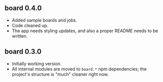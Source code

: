 ## board 0.4.0

* Added sample boards and jobs.
* Code cleaned up.
* The app needs styling updates, and also a proper README needs to be written.

## board 0.3.0

* Initially working version. 
* All internal modules are moved to `board.*` npm dependencies; the project's
 structure is "much" cleaner right now.
